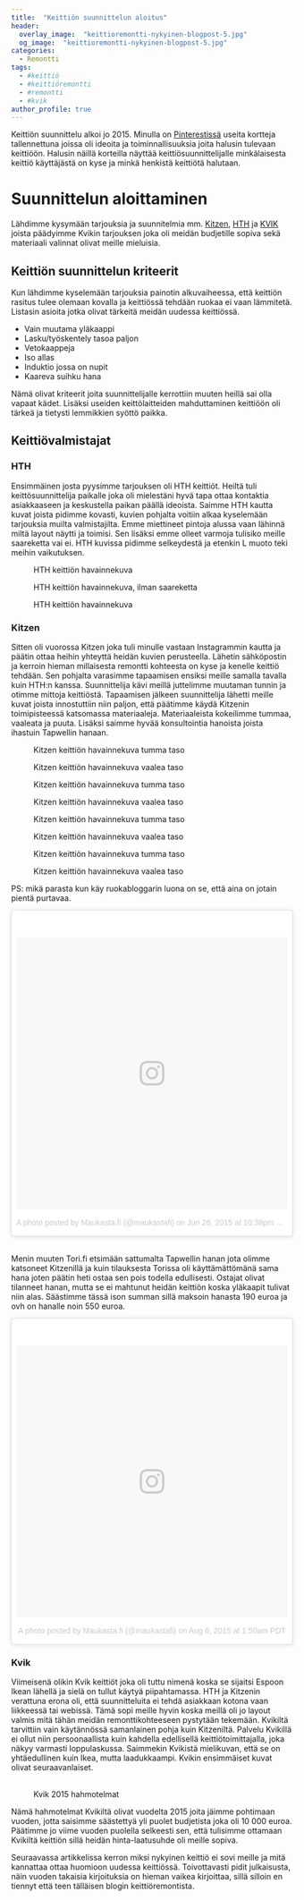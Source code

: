 ```yaml
---
title:  "Keittiön suunnittelun aloitus"
header:
  overlay_image:  "keittioremontti-nykyinen-blogpost-5.jpg"
  og_image:  "keittioremontti-nykyinen-blogpost-5.jpg"
categories: 
  - Remontti
tags:
  - #keittiö
  - #keittiöremontti
  - #remontti
  - #kvik
author_profile: true
---
```


Keittiön suunnittelu alkoi jo 2015. Minulla on <a href="https://fi.pinterest.com/vjandrei/omaan-keitti%C3%B6%C3%B6n/" target="_black">Pinterestissä</a> useita kortteja tallennettuna joissa oli ideoita ja toiminnallisuuksia joita halusin tulevaan keittiöön.  Halusin näillä korteilla näyttää keittiösuunnittelijalle minkälaisesta keittiö käyttäjästä on kyse ja minkä henkistä keittiötä halutaan.

<a data-pin-do="embedPin" href="https://fi.pinterest.com/pin/10485011609133392/"></a>
<a data-pin-do="embedPin" href="https://fi.pinterest.com/pin/10485011609264660/"></a>
<a data-pin-do="embedPin" href="https://fi.pinterest.com/pin/10485011609173299/"></a>

# Suunnittelun aloittaminen

Lähdimme kysymään tarjouksia ja suunnitelmia mm.
<a href="" target="_blank">Kitzen</a>, <a href="" target="_blank">HTH</a> ja <a href="" target="_blank">KVIK</a> joista päädyimme Kvikin tarjouksen joka oli meidän budjetille sopiva sekä materiaali valinnat olivat meille mieluisia.

## Keittiön suunnittelun kriteerit

Kun lähdimme kyselemään tarjouksia painotin alkuvaiheessa, että keittiön rasitus tulee olemaan kovalla ja keittiössä tehdään ruokaa ei vaan lämmitetä. Listasin asioita jotka olivat tärkeitä meidän uudessa keittiössä.

- Vain muutama yläkaappi
- Lasku/työskentely tasoa paljon
- Vetokaappeja
- Iso allas
- Induktio jossa on nupit
- Kaareva suihku hana

Nämä olivat kriteerit joita suunnittelijalle kerrottiin muuten heillä sai olla vapaat kädet. Lisäksi useiden keittölaitteiden mahduttaminen keittiöön oli tärkeä ja tietysti lemmikkien syöttö paikka. 


## Keittiövalmistajat

### HTH
Ensimmäinen josta pyysimme tarjouksen oli HTH keittiöt. 
Heiltä tuli keittösuunnittelija paikalle joka oli mielestäni hyvä tapa ottaa kontaktia 
asiakkaaseen ja keskustella paikan päällä ideoista.
Saimme HTH kautta kuvat joista pidimme kovasti, kuvien pohjalta voitiin alkaa kyselemään tarjouksia muilta valmistajilta. 
Emme miettineet pintoja alussa vaan lähinnä miltä layout näytti ja toimisi. Sen lisäksi emme olleet varmoja tulisiko
meille saareketta vai ei. HTH kuvissa pidimme selkeydestä ja etenkin L muoto teki meihin vaikutuksen.


<figure class="align-center">
  <img src="{{ site.url }}{{ site.baseurl }}/images/hth-1.jpg" alt="">
  <figcaption>HTH keittiön havainnekuva</figcaption>
</figure> 

<figure class="align-center">
  <img src="{{ site.url }}{{ site.baseurl }}/images/hth-2.jpg" alt="">
  <figcaption>HTH keittiön havainnekuva, ilman saareketta</figcaption>
</figure> 

<figure class="align-center">
  <img src="{{ site.url }}{{ site.baseurl }}/images/hth-3.jpg" alt="">
  <figcaption>HTH keittiön havainnekuva</figcaption>
</figure> 


### Kitzen
Sitten oli vuorossa Kitzen joka tuli minulle vastaan Instagrammin kautta ja päätin ottaa heihin yhteyttä heidän kuvien perusteella.
Lähetin sähköpostin ja kerroin hieman millaisesta remontti kohteesta on kyse ja kenelle keittiö tehdään. Sen pohjalta varasimme tapaamisen ensiksi meille samalla tavalla kuin HTH:n kanssa. Suunnittelija kävi meillä juttelimme muutaman tunnin ja otimme mittoja keittiöstä.
Tapaamisen jälkeen suunnittelija lähetti meille kuvat joista innostuttiin niin paljon, että päätimme käydä Kitzenin toimipisteessä katsomassa materiaaleja.
Materiaaleista kokeilimme tummaa, vaaleata ja puuta. Lisäksi saimme hyvää konsultointia hanoista joista ihastuin Tapwellin hanaan. 

<figure class="align-center">
  <img src="{{ site.url }}{{ site.baseurl }}/images/kitzen-1-musta.jpg" alt="">
  <figcaption>Kitzen keittiön havainnekuva tumma taso </figcaption>
</figure> 

<figure class="align-center">
  <img src="{{ site.url }}{{ site.baseurl }}/images/kitzen-1-valkoinen.jpg" alt="">
  <figcaption>Kitzen keittiön havainnekuva vaalea taso</figcaption>
</figure> 

<figure class="align-center">
  <img src="{{ site.url }}{{ site.baseurl }}/images/kitzen-2-musta.jpg" alt="">
  <figcaption>Kitzen keittiön havainnekuva tumma taso </figcaption>
</figure> 

<figure class="align-center">
  <img src="{{ site.url }}{{ site.baseurl }}/images/kitzen-2-valkoinen.jpg" alt="">
  <figcaption>Kitzen keittiön havainnekuva vaalea taso</figcaption>
</figure> 


<figure class="align-center">
  <img src="{{ site.url }}{{ site.baseurl }}/images/kitzen-3-musta.jpg" alt="">
  <figcaption>Kitzen keittiön havainnekuva tumma taso </figcaption>
</figure> 

<figure class="align-center">
  <img src="{{ site.url }}{{ site.baseurl }}/images/kitzen-3-valkoinen.jpg" alt="">
  <figcaption>Kitzen keittiön havainnekuva vaalea taso</figcaption>
</figure> 

<figure class="align-center">
  <img src="{{ site.url }}{{ site.baseurl }}/images/kitzen-4-musta.jpg" alt="">
  <figcaption>Kitzen keittiön havainnekuva tumma taso </figcaption>
</figure> 

<figure class="align-center">
  <img src="{{ site.url }}{{ site.baseurl }}/images/kitzen-4-valkoinen.jpg" alt="">
  <figcaption>Kitzen keittiön havainnekuva vaalea taso</figcaption>
</figure> 

PS: mikä parasta kun käy ruokabloggarin luona on se, että aina on jotain pientä purtavaa.
<blockquote class="instagram-media" data-instgrm-version="7" style=" background:#FFF; border:0; border-radius:3px; box-shadow:0 0 1px 0 rgba(0,0,0,0.5),0 1px 10px 0 rgba(0,0,0,0.15); margin: 1px; max-width:658px; padding:0; width:99.375%; width:-webkit-calc(100% - 2px); width:calc(100% - 2px);"><div style="padding:8px;"> <div style=" background:#F8F8F8; line-height:0; margin-top:40px; padding:50.0% 0; text-align:center; width:100%;"> <div style=" background:url(data:image/png;base64,iVBORw0KGgoAAAANSUhEUgAAACwAAAAsCAMAAAApWqozAAAABGdBTUEAALGPC/xhBQAAAAFzUkdCAK7OHOkAAAAMUExURczMzPf399fX1+bm5mzY9AMAAADiSURBVDjLvZXbEsMgCES5/P8/t9FuRVCRmU73JWlzosgSIIZURCjo/ad+EQJJB4Hv8BFt+IDpQoCx1wjOSBFhh2XssxEIYn3ulI/6MNReE07UIWJEv8UEOWDS88LY97kqyTliJKKtuYBbruAyVh5wOHiXmpi5we58Ek028czwyuQdLKPG1Bkb4NnM+VeAnfHqn1k4+GPT6uGQcvu2h2OVuIf/gWUFyy8OWEpdyZSa3aVCqpVoVvzZZ2VTnn2wU8qzVjDDetO90GSy9mVLqtgYSy231MxrY6I2gGqjrTY0L8fxCxfCBbhWrsYYAAAAAElFTkSuQmCC); display:block; height:44px; margin:0 auto -44px; position:relative; top:-22px; width:44px;"></div></div><p style=" color:#c9c8cd; font-family:Arial,sans-serif; font-size:14px; line-height:17px; margin-bottom:0; margin-top:8px; overflow:hidden; padding:8px 0 7px; text-align:center; text-overflow:ellipsis; white-space:nowrap;"><a href="https://www.instagram.com/p/4a8-RbGJdd/" style=" color:#c9c8cd; font-family:Arial,sans-serif; font-size:14px; font-style:normal; font-weight:normal; line-height:17px; text-decoration:none;" target="_blank">A photo posted by Maukasta.fi (@maukastafi)</a> on <time style=" font-family:Arial,sans-serif; font-size:14px; line-height:17px;" datetime="2015-06-27T05:38:08+00:00">Jun 26, 2015 at 10:38pm PDT</time></p></div></blockquote>
<script async defer src="//platform.instagram.com/en_US/embeds.js"></script>
<br/>

Menin muuten Tori.fi etsimään sattumalta Tapwellin hanan jota olimme katsoneet Kitzenillä ja kuin tilauksesta Torissa oli käyttämättömänä sama hana joten päätin heti ostaa sen pois todella edullisesti. Ostajat olivat tilanneet hanan, mutta se ei mahtunut heidän keittiön koska yläkaapit tulivat niin alas. Säästimme tässä ison summan sillä maksoin hanasta 190 euroa ja ovh on hanalle noin 550 euroa. 

<blockquote class="instagram-media" data-instgrm-version="7" style=" background:#FFF; border:0; border-radius:3px; box-shadow:0 0 1px 0 rgba(0,0,0,0.5),0 1px 10px 0 rgba(0,0,0,0.15); margin: 1px; max-width:658px; padding:0; width:99.375%; width:-webkit-calc(100% - 2px); width:calc(100% - 2px);"><div style="padding:8px;"> <div style=" background:#F8F8F8; line-height:0; margin-top:40px; padding:50.0% 0; text-align:center; width:100%;"> <div style=" background:url(data:image/png;base64,iVBORw0KGgoAAAANSUhEUgAAACwAAAAsCAMAAAApWqozAAAABGdBTUEAALGPC/xhBQAAAAFzUkdCAK7OHOkAAAAMUExURczMzPf399fX1+bm5mzY9AMAAADiSURBVDjLvZXbEsMgCES5/P8/t9FuRVCRmU73JWlzosgSIIZURCjo/ad+EQJJB4Hv8BFt+IDpQoCx1wjOSBFhh2XssxEIYn3ulI/6MNReE07UIWJEv8UEOWDS88LY97kqyTliJKKtuYBbruAyVh5wOHiXmpi5we58Ek028czwyuQdLKPG1Bkb4NnM+VeAnfHqn1k4+GPT6uGQcvu2h2OVuIf/gWUFyy8OWEpdyZSa3aVCqpVoVvzZZ2VTnn2wU8qzVjDDetO90GSy9mVLqtgYSy231MxrY6I2gGqjrTY0L8fxCxfCBbhWrsYYAAAAAElFTkSuQmCC); display:block; height:44px; margin:0 auto -44px; position:relative; top:-22px; width:44px;"></div></div><p style=" color:#c9c8cd; font-family:Arial,sans-serif; font-size:14px; line-height:17px; margin-bottom:0; margin-top:8px; overflow:hidden; padding:8px 0 7px; text-align:center; text-overflow:ellipsis; white-space:nowrap;"><a href="https://www.instagram.com/p/6CSyU_GJf9/" style=" color:#c9c8cd; font-family:Arial,sans-serif; font-size:14px; font-style:normal; font-weight:normal; line-height:17px; text-decoration:none;" target="_blank">A photo posted by Maukasta.fi (@maukastafi)</a> on <time style=" font-family:Arial,sans-serif; font-size:14px; line-height:17px;" datetime="2015-08-06T08:50:31+00:00">Aug 6, 2015 at 1:50am PDT</time></p></div></blockquote>
<script async defer src="//platform.instagram.com/en_US/embeds.js"></script> 


### Kvik
Viimeisenä olikin Kvik keittiöt joka oli tuttu nimenä koska se sijaitsi Espoon Ikean lähellä ja sielä on tullut käytyä piipahtamassa. 
HTH ja Kitzenin verattuna erona oli, että suunnitteluita ei tehdä asiakkaan kotona vaan liikkeessä tai webissä. Tämä sopi meille hyvin 
koska meillä oli jo layout valmis mitä tähän meidän remonttikohteeseen pystytään tekemään. Kvikiltä tarvittiin vain käytännössä samanlainen pohja kuin Kitzeniltä. Palvelu Kvikillä ei ollut niin persoonaallista kuin kahdella edellisellä keittiötoimittajalla, joka näkyy varmasti loppulaskussa. Saimmekin Kvikistä mielikuvan, että se on yhtäedullinen kuin Ikea, mutta laadukkaampi. Kvikin ensimmäiset kuvat olivat seuraavanlaiset.

<figure class="align-center">
  <img src="{{ site.url }}{{ site.baseurl }}/images/kvik-keittio-blogpost.jpg" alt="">
  <img src="{{ site.url }}{{ site.baseurl }}/images/kvik-keittio-blogpost-2.jpg" alt="">
  <img src="{{ site.url }}{{ site.baseurl }}/images/kvik-keittio-blogpost-3.jpg" alt="">
  <img src="{{ site.url }}{{ site.baseurl }}/images/kvik-keittio-blogpost-4.jpg" alt="">
  <img src="{{ site.url }}{{ site.baseurl }}/images/kvik-keittio-blogpost-5.jpg" alt="">
  <img src="{{ site.url }}{{ site.baseurl }}/images/kvik-keittio-blogpost-6.jpg" alt="">
  <img src="{{ site.url }}{{ site.baseurl }}/images/kvik-keittio-blogpost-7.jpg" alt="">
  <figcaption>Kvik 2015 hahmotelmat</figcaption>
</figure> 

Nämä hahmotelmat Kvikiltä olivat vuodelta 2015 joita jäimme pohtimaan vuoden, jotta saisimme säästettyä yli puolet budjetista joka oli 10 000 euroa. Päätimme jo viime vuoden puolella selkeesti sen, että tulisimme ottamaan Kvikiltä keittiön sillä heidän hinta-laatusuhde oli meille sopiva.

Seuraavassa artikkelissa kerron miksi nykyinen keittiö ei sovi meille ja mitä kannattaa ottaa huomioon uudessa keittiössä.
Toivottavasti pidit julkaisusta, näin vuoden takaisia kirjoituksia on hieman vaikea kirjoittaa, sillä silloin en tiennyt että teen tälläisen blogin keittiöremontista.



[jekyll-docs]: http://jekyllrb.com/docs/home
[jekyll-gh]:   https://github.com/jekyll/jekyll
[jekyll-talk]: https://talk.jekyllrb.com/